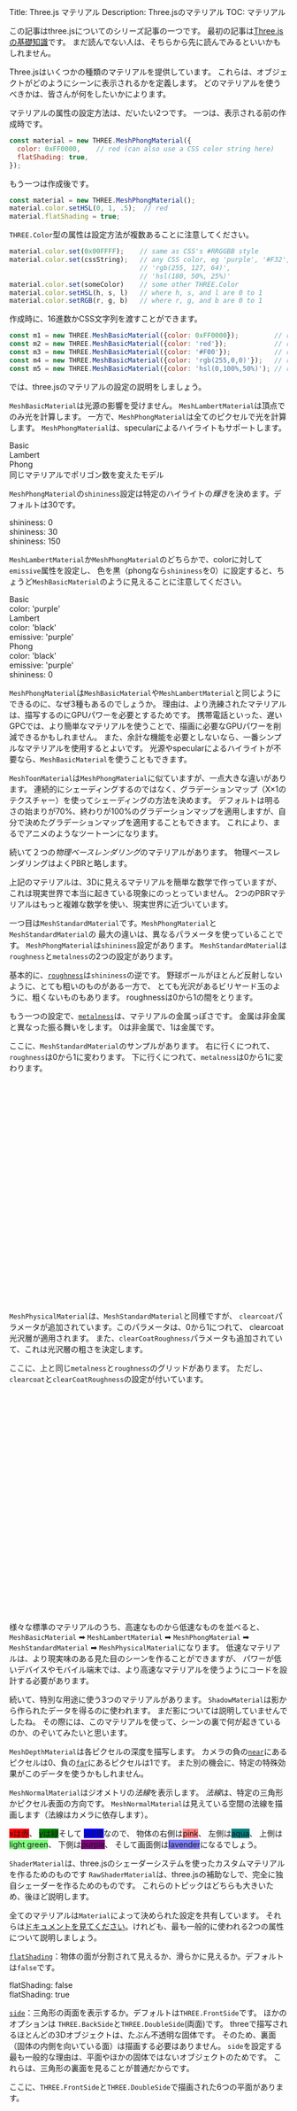 Title: Three.js マテリアル
Description: Three.jsのマテリアル
TOC: マテリアル

この記事はthree.jsについてのシリーズ記事の一つです。
最初の記事は[Three.jsの基礎知識](threejs-fundamentals.html)です。
まだ読んでない人は、そちらから先に読んでみるといいかもしれません。

Three.jsはいくつかの種類のマテリアルを提供しています。
これらは、オブジェクトがどのようにシーンに表示されるかを定義します。
どのマテリアルを使うべきかは、皆さんが何をしたいかによります。

マテリアルの属性の設定方法は、だいたい2つです。
一つは、表示される前の作成時です。


```js
const material = new THREE.MeshPhongMaterial({
  color: 0xFF0000,    // red (can also use a CSS color string here)
  flatShading: true,
});
```

もう一つは作成後です。

```js
const material = new THREE.MeshPhongMaterial();
material.color.setHSL(0, 1, .5);  // red
material.flatShading = true;
```

`THREE.Color`型の属性は設定方法が複数あることに注意してください。

```js
material.color.set(0x00FFFF);    // same as CSS's #RRGGBB style
material.color.set(cssString);   // any CSS color, eg 'purple', '#F32',
                                 // 'rgb(255, 127, 64)',
                                 // 'hsl(180, 50%, 25%)'
material.color.set(someColor)    // some other THREE.Color
material.color.setHSL(h, s, l)   // where h, s, and l are 0 to 1
material.color.setRGB(r, g, b)   // where r, g, and b are 0 to 1
```

作成時に、16進数かCSS文字列を渡すことができます。

```js
const m1 = new THREE.MeshBasicMaterial({color: 0xFF0000});         // red
const m2 = new THREE.MeshBasicMaterial({color: 'red'});            // red
const m3 = new THREE.MeshBasicMaterial({color: '#F00'});           // red
const m4 = new THREE.MeshBasicMaterial({color: 'rgb(255,0,0)'});   // red
const m5 = new THREE.MeshBasicMaterial({color: 'hsl(0,100%,50%)'); // red
```

では、three.jsのマテリアルの設定の説明をしましょう。

`MeshBasicMaterial`は光源の影響を受けません。
`MeshLambertMaterial`は頂点でのみ光を計算します。
一方で、`MeshPhongMaterial`は全てのピクセルで光を計算します。
`MeshPhongMaterial`は、specularによるハイライトもサポートします。

<div class="spread">
  <div>
    <div data-diagram="MeshBasicMaterial" ></div>
    <div class="code">Basic</div>
  </div>
  <div>
    <div data-diagram="MeshLambertMaterial" ></div>
    <div class="code">Lambert</div>
  </div>
  <div>
    <div data-diagram="MeshPhongMaterial" ></div>
    <div class="code">Phong</div>
  </div>
</div>
<div class="spread">
  <div>
    <div data-diagram="MeshBasicMaterialLowPoly" ></div>
  </div>
  <div>
    <div data-diagram="MeshLambertMaterialLowPoly" ></div>
  </div>
  <div>
    <div data-diagram="MeshPhongMaterialLowPoly" ></div>
  </div>
</div>
<div class="threejs_center code">同じマテリアルでポリゴン数を変えたモデル</div>

`MeshPhongMaterial`の`shininess`設定は特定のハイライトの*輝き*を決めます。デフォルトは30です。

<div class="spread">
  <div>
    <div data-diagram="MeshPhongMaterialShininess0" ></div>
    <div class="code">shininess: 0</div>
  </div>
  <div>
    <div data-diagram="MeshPhongMaterialShininess30" ></div>
    <div class="code">shininess: 30</div>
  </div>
  <div>
    <div data-diagram="MeshPhongMaterialShininess150" ></div>
    <div class="code">shininess: 150</div>
  </div>
</div>

`MeshLambertMaterial`か`MeshPhongMaterial`のどちらかで、colorに対して`emissive`属性を設定し、
色を黒（phongなら`shininess`を0）に設定すると、ちょうど`MeshBasicMaterial`のように見えることに注意してください。

<div class="spread">
  <div>
    <div data-diagram="MeshBasicMaterialCompare" ></div>
    <div class="code">
      <div>Basic</div>
      <div>color: 'purple'</div>
    </div>
  </div>
  <div>
    <div data-diagram="MeshLambertMaterialCompare" ></div>
    <div class="code">
      <div>Lambert</div>
      <div>color: 'black'</div>
      <div>emissive: 'purple'</div>
    </div>
  </div>
  <div>
    <div data-diagram="MeshPhongMaterialCompare" ></div>
    <div class="code">
      <div>Phong</div>
      <div>color: 'black'</div>
      <div>emissive: 'purple'</div>
      <div>shininess: 0</div>
    </div>
  </div>
</div>

`MeshPhongMaterial`は`MeshBasicMaterial`や`MeshLambertMaterial`と同じようにできるのに、なぜ3種もあるのでしょうか。
理由は、より洗練されたマテリアルは、描写するのにGPUパワーを必要とするためです。
携帯電話といった、遅いGPCでは、より簡単なマテリアルを使うことで、描画に必要なGPUパワーを削減できるかもしれません。
また、余計な機能を必要としないなら、一番シンプルなマテリアルを使用するとよいです。
光源やspecularによるハイライトが不要なら、`MeshBasicMaterial`を使うこともできます。


`MeshToonMaterial`は`MeshPhongMaterial`に似ていますが、一点大きな違いがあります。
連続的にシェーディングするのではなく、グラデーションマップ（X×1のテクスチャー）を使ってシェーディングの方法を決めます。
デフォルトは明るさの始まりが70%、終わりが100%のグラデーションマップを適用しますが、自分で決めたグラデーションマップを適用することもできます。
これにより、まるでアニメのようなツートーンになります。

<div class="spread">
  <div data-diagram="MeshToonMaterial"></div>
</div>

続いて２つの*物理ベースレンダリング*のマテリアルがあります。
物理ベースレンダリングはよくPBRと略します。

上記のマテリアルは、3Dに見えるマテリアルを簡単な数学で作っていますが、
これは現実世界で本当に起きている現象にのっとっていません。
2つのPBRマテリアルはもっと複雑な数学を使い、現実世界に近づいています。

一つ目は`MeshStandardMaterial`です。`MeshPhongMaterial`と`MeshStandardMaterial`の
最大の違いは、異なるパラメータを使っていることです。
`MeshPhongMaterial`は`shininess`設定があります。
`MeshStandardMaterial`は`roughness`と`metalness`の2つの設定があります。

基本的に、[`roughness`](MeshStandardMaterial.roughness)は`shininess`の逆です。
野球ボールがほとんど反射しないように、とても粗いのものがある一方で、
とても光沢があるビリヤード玉のように、粗くないものもあります。
roughnessは0から1の間をとります。

もう一つの設定で、[`metalness`](MeshStandardMaterial.metalness)は、マテリアルの金属っぽさです。
金属は非金属と異なった振る舞いをします。
0は非金属で、1は金属です。

ここに、`MeshStandardMaterial`のサンプルがあります。
右に行くにつれて、`roughness`は0から1に変わります。
下に行くにつれて、`metalness`は0から1に変わります。

<div data-diagram="MeshStandardMaterial" style="min-height: 400px"></div>

`MeshPhysicalMaterial`は、`MeshStandardMaterial`と同様ですが、
`clearcoat`パラメータが追加されています。このパラメータは、0から1につれて、
clearcoat光沢層が適用されます。
また、`clearCoatRoughness`パラメータも追加されていて、これは光沢層の粗さを決定します。

ここに、上と同じ`metalness`と`roughness`のグリッドがあります。
ただし、`clearcoat`と`clearCoatRoughness`の設定が付いています。

<div data-diagram="MeshPhysicalMaterial" style="min-height: 400px"></div>

様々な標準のマテリアルのうち、高速なものから低速なものを並べると、
`MeshBasicMaterial` ➡ `MeshLambertMaterial` ➡ `MeshPhongMaterial` ➡
`MeshStandardMaterial` ➡ `MeshPhysicalMaterial`になります。
低速なマテリアルは、より現実味のある見た目のシーンを作ることができますが、
パワーが低いデバイスやモバイル端末では、より高速なマテリアルを使うようにコードを設計する必要があります。

続いて、特別な用途に使う3つのマテリアルがあります。
`ShadowMaterial`は影から作られたデータを得るのに使われます。
まだ影については説明していませんでしたね。
その際には、このマテリアルを使って、シーンの裏で何が起きているのか、のぞいてみたいと思います。

`MeshDepthMaterial`は各ピクセルの深度を描写します。
カメラの負の[`near`](PerspectiveCamera.near)にあるピクセルは0、負の[`far`](PerspectiveCamera.far)にあるピクセルは1です。
また別の機会に、特定の特殊効果がこのデータを使うかもしれません。

<div class="spread">
  <div>
    <div data-diagram="MeshDepthMaterial"></div>
  </div>
</div>


`MeshNormalMaterial`はジオメトリの*法線*を表示します。
*法線*は、特定の三角形かピクセル表面の方向です。
`MeshNormalMaterial`は見えている空間の法線を描画します（法線はカメラに依存します）。

<span style="background: red;" class="color">xは赤</span>、
<span style="background: green;" class="dark-color">yは緑</span>そして
<span style="background: blue;" class="dark-color">zは青</span>なので、
物体の右側は<span style="background: #FF7F7F;" class="color">pink</span>、
左側は<span style="background: #007F7F;" class="dark-color">aqua</span>、
上側は<span style="background: #7FFF7F;" class="color">light green</span>、
下側は<span style="background: #7F007F;" class="dark-color">purple</span>、
そして画面側は<span style="background: #7F7FFF;" class="color">lavender</span>になるでしょう。

<div class="spread">
  <div>
    <div data-diagram="MeshNormalMaterial"></div>
  </div>
</div>

`ShaderMaterial`は、three.jsのシェーダーシステムを使ったカスタムマテリアルを作るためのものです
`RawShaderMaterial`は、three.jsの補助なしで、完全に独自シェーダーを作るためのものです。
これらのトピックはどちらも大きいため、後ほど説明します。

全てのマテリアルは`Material`によって決められた設定を共有しています。
それらは[ドキュメントを見てください](Material)。けれども、最も一般的に使われる2つの属性について説明しましょう。

[`flatShading`](Material.flatShading)：物体の面が分割されて見えるか、滑らかに見えるか。デフォルトは`false`です。

<div class="spread">
  <div>
    <div data-diagram="smoothShading"></div>
    <div class="code">flatShading: false</div>
  </div>
  <div>
    <div data-diagram="flatShading"></div>
    <div class="code">flatShading: true</div>
  </div>
</div>

[`side`](Material.side)：三角形の両面を表示するか。デフォルトは`THREE.FrontSide`です。
ほかのオプションは `THREE.BackSide`と`THREE.DoubleSide`(両面)です。
threeで描写されるほとんどの3Dオブジェクトは、たぶん不透明な固体です。
そのため、裏面（固体の内側を向いている面）は描画する必要はありません。
`side`を設定する最も一般的な理由は、平面やほかの固体ではないオブジェクトのためです。
これらは、三角形の裏面を見ることが普通だからです。

ここに、`THREE.FrontSide`と`THREE.DoubleSide`で描画された6つの平面があります。

<div class="spread">
  <div>
    <div data-diagram="sideDefault" style="height: 250px;"></div>
    <div class="code">side: THREE.FrontSide</div>
  </div>
  <div>
    <div data-diagram="sideDouble" style="height: 250px;"></div>
    <div class="code">side: THREE.DoubleSide</div>
  </div>
</div>

マテリアルについては、本当にたくさん考えることがあり、実際にはもっとたくさんの説明したいパラメータがあります。
特に、私たちは多くのオプションの話につながる、テクスチャーをほとんど無視していました。
テクスチャーを説明する前に、休憩を取って、[開発環境のセットアップ](threejs-setup.html)を説明する必要があります。


<div class="threejs_bottombar">
<h3>material.needsUpdate</h3>

<p>
このトピックはめったにthree.jsアプリに影響しませんが、単にFYIのつもりで...。
Three.jsはマテリアルが"使われた"ときに設定を適用します。
"使われた"は"マテリアルを使って何かが描画される"ということです。
マテリアルの設定はたった一度だけ適用されます。変更するとthree.jsに多くの仕事が必要になります。
変更するケースでは、three.jsに変更を伝えるため、<code>material.needsUpdate = true</code>を設定する必要があります。
マテリアルを試用した後で、<code>needsUpdate</code>の設定を必要とする一般的な設定はこのようになります：

</p>
<ul>
  <li><code>flatShading</code></li>
  <li>テクスチャーの追加や削除
    <p>
    テクスチャーの変更はOKですが、テクスチャーを使わない状態から使う状態に変更したり、
    テクスチャーを使っている状態から使わない状態に変更したいとすると、
    <code>needsUpdate = true</code>を設定する必要があります。
    </p>
    <p>テクスチャーありからテクスチャーなしに変更するケースでは、
    1x1ピクセルのホワイトテクスチャーを使うことがよいです。</p>
  </li>
</ul>
<p>この問題は、ほとんどのアプリには関係ありません。
ほとんどのアプリではフラットシェードありとフラットシェードなしを切り替えません。
また、ほとんどのアプリは、与えられたマテリアルにテクスチャーか固定の色のどちらかを使い、
めったに一方からもう一方に切り替えたりしません。
</p>
</div>

<canvas id="c"></canvas>
<script type="module" src="resources/threejs-materials.js"></script>

